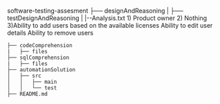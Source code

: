 software-testing-assesment
    ├── designAndReasoning
    |   ├── testDesignAndReasoning
    |   |--Analysis.txt
          1) Product owner
          2) Nothing
          3)Ability to add users based on the available licenses
            Ability to edit user details
            Ability to remove users
    
    
    
    
    ├── codeComprehension
    |   ├── files
    ├── sqlComprehension
    |   ├── files
    ├── automationSolution
    │   ├── src
    │   │   ├── main
    │   │   └── test
    ├── README.md
